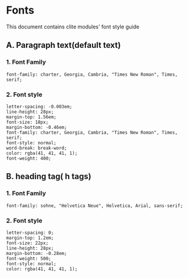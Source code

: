 # Fonts
This document contains clite modules' font style guide


## A. Paragraph text(default text)

### 1. Font Family
```font-family: charter, Georgia, Cambria, "Times New Roman", Times, serif;```

### 2. Font style
```
letter-spacing: -0.003em;
line-height: 28px;
margin-top: 1.56em;
font-size: 18px;
margin-bottom: -0.46em;
font-family: charter, Georgia, Cambria, "Times New Roman", Times, serif;
font-style: normal;
word-break: break-word;
color: rgba(41, 41, 41, 1);
font-weight: 400;
```


## B. heading tag( h tags)

### 1. Font Family
```font-family: sohne, "Helvetica Neue", Helvetica, Arial, sans-serif;```

### 2. Font style
```
letter-spacing: 0;
margin-top: 1.2em;
font-size: 22px;
line-height: 28px;
margin-bottom: -0.28em;
font-weight: 500;
font-style: normal;
color: rgba(41, 41, 41, 1);
```
